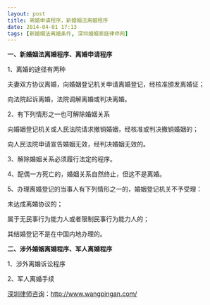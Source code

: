 ```yaml
---
layout: post
title: 离婚申请程序，新婚姻法离婚程序
date: 2014-04-01 17:13
tags: [新婚姻法离婚条件, 深圳婚姻家庭律师网]
---
```

<strong>一、新婚姻法离婚程序、离婚申请程序</strong>

1、离婚的途径有两种

夫妻双方协议离婚，向婚姻登记机关申请离婚登记，经核准颁发离婚证；

向法院起诉离婚，法院调解离婚或判决离婚。

2、有下列情形之一也可解除婚姻关系

向婚姻登记机关或人民法院请求撤销婚姻，经核准或判决撤销婚姻的；

向人民法院申请宣告婚姻无效，经判决婚姻无效的。

3、解除婚姻关系必须履行法定的程序。

4、配偶一方死亡的，婚姻关系自然终止，但这不是离婚。

5、办理离婚登记的当事人有下列情形之一的，婚姻登记机关不予受理：

未达成离婚协议的；

属于无民事行为能力人或者限制民事行为能力人的；

其结婚登记不是在中国内地办理的。

<strong>二、涉外婚姻离婚程序、军人离婚程序</strong>

1、涉外离婚诉讼程序

2、军人离婚手续

<a href="http://www.wangpingan.com/">深圳律师咨询</a>：<a href="http://www.wangpingan.com/">http://www.wangpingan.com/</a>

